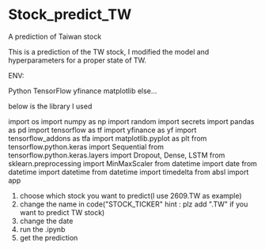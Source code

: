 # Stock_predict_TW
A prediction of Taiwan stock

This is a prediction of the TW stock, I modified the model and hyperparameters for a proper state of TW.

ENV:

Python
TensorFlow
yfinance
matplotlib
else...

below is the library I used

import os
import numpy as np
import random
import secrets
import pandas as pd
import tensorflow as tf
import yfinance as yf
import tensorflow_addons as tfa
import matplotlib.pyplot as plt
from tensorflow.python.keras import Sequential
from tensorflow.python.keras.layers import Dropout, Dense, LSTM
from sklearn.preprocessing import MinMaxScaler
from datetime import date
from datetime import datetime
from datetime import timedelta
from absl import app

1. choose which stock you want to predict(I use 2609.TW as example)
2. change the name in code("STOCK_TICKER"  hint : plz add ".TW" if you want to predict TW stock)
3. change the date
4. run the .ipynb
5. get the prediction
